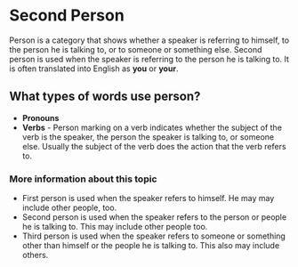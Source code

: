 # Second Person

Person is a category that shows whether a speaker is referring to himself, to the person he is talking to, or to someone or something else. Second person is used when the speaker is referring to the person he is talking to. It is often translated into English as **you** or **your**.

## What types of words use person?
* **Pronouns**
* **Verbs** - Person marking on a verb indicates whether the subject of the verb is the speaker, the person the speaker is talking to, or someone else. Usually the subject of the verb does the action that the verb refers to.

### More information about this topic 
* First person is used when the speaker refers to himself. He may may include other people, too. 
* Second person is used when the speaker refers to the person or people he is talking to. This may include other people too. 
* Third person is used when the speaker refers to someone or something other than himself or the people he is talking to. This also may include others.